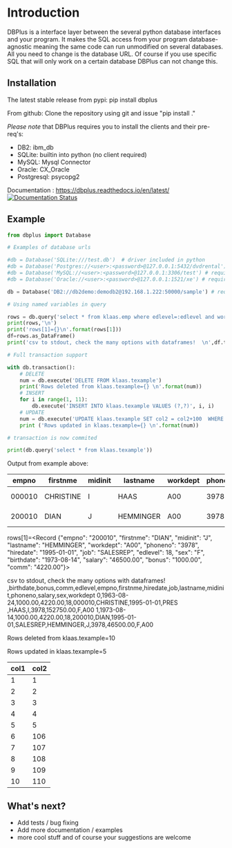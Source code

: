# Introduction 
DBPlus is a interface layer between the several python database interfaces and your program. It makes the SQL access from your program database-agnostic meaning the same code can run unmodified on several databases. All you need to change is the database URL. Of course if you use specific SQL that will only work on a certain database DBPlus can not change this.

## Installation
The latest stable release from pypi: pip install dbplus

From github: Clone the repository using git and issue "pip install ."

*Please note* that DBPlus requires you to install the clients and their pre-req's:

- DB2: ibm_db
- SQLite: builtin into python (no client required)
- MySQL: Mysql Connector
- Oracle: CX_Oracle
- Postgresql: psycopg2 

Documentation : https://dbplus.readthedocs.io/en/latest/ [![Documentation Status](https://readthedocs.org/projects/dbplus/badge/?version=latest)](https://dbplus.readthedocs.io/en/latest/?badge=latest)

## Example

```python
from dbplus import Database

# Examples of database urls

#db = Database('SQLite:///test.db')  # driver included in python
#db = Database('Postgres://<user>:<password>@127.0.0.1:5432/dvdrental') # requires psycopg2
#db = Database('MySQL://<user>:<password>@127.0.0.1:3306/test') # requires Mysql Connector
#db = Database('Oracle://<user>:<password>@127.0.0.1:1521/xe') # requires CX_Oracle

db = Database('DB2://db2demo:demodb2@192.168.1.222:50000/sample') # requires ibm_db

# Using named variables in query

rows = db.query('select * from klaas.emp where edlevel=:edlevel and workdept=:wd',edlevel=18,wd='A00')
print(rows,'\n')
print('rows[1]={}\n'.format(rows[1]))
df=rows.as_DataFrame()
print('csv to stdout, check the many options with dataframes!  \n',df.to_csv())

# Full transaction support

with db.transaction():
    # DELETE
    num = db.execute('DELETE FROM klaas.texample')
    print('Rows deleted from klaas.texample={} \n'.format(num))
    # INSERT
    for i in range(1, 11):
        db.execute('INSERT INTO klaas.texample VALUES (?,?)', i, i)
    # UPDATE
    num = db.execute('UPDATE klaas.texample SET col2 = col2+100  WHERE col1 > ?', 5)
    print ('Rows updated in klaas.texample={} \n'.format(num))

# transaction is now commited

print(db.query('select * from klaas.texample'))

```

Output from example above:

| empno | firstnme  | midinit | lastname  | workdept | phoneno | hiredate   | job      | edlevel | sex  | birthdate  | salary    | bonus   | comm    |
| ------- | --------- | ------- | --------- | -------- | ------- | ---------- | -------- | ------- | ---- | ---------- | --------- | ------- | ------- |
| 000010  | CHRISTINE | I       | HAAS      | A00      | 3978    | 1995-01-01 | PRES     | 18      | F    | 1963-08-24 | 152750.00 | 1000.00 | 4220.00 |
| 200010  | DIAN      | J       | HEMMINGER | A00      | 3978    | 1995-01-01 | SALESREP | 18      | F    | 1973-08-14 | 46500.00  | 1000.00 | 4220.00 |

rows[1]=<Record {"empno": "200010", "firstnme": "DIAN", "midinit": "J", "lastname": "HEMMINGER", "workdept": "A00", "phoneno": "3978", "hiredate": "1995-01-01", "job": "SALESREP", "edlevel": 18, "sex": "F", "birthdate": "1973-08-14", "salary": "46500.00", "bonus": "1000.00", "comm": "4220.00"}>

csv to stdout, check the many options with dataframes!
 ,birthdate,bonus,comm,edlevel,empno,firstnme,hiredate,job,lastname,midinit,phoneno,salary,sex,workdept
0,1963-08-24,1000.00,4220.00,18,000010,CHRISTINE,1995-01-01,PRES    ,HAAS,I,3978,152750.00,F,A00
1,1973-08-14,1000.00,4220.00,18,200010,DIAN,1995-01-01,SALESREP,HEMMINGER,J,3978,46500.00,F,A00

Rows deleted from klaas.texample=10

Rows updated in klaas.texample=5

| col1 | col2 |
| ---- | ---- |
| 1    | 1    |
| 2    | 2    |
| 3    | 3    |
| 4    | 4    |
| 5    | 5    |
| 6    | 106  |
| 7    | 107  |
| 8    | 108  |
| 9    | 109  |
| 10   | 110  |



## What's next?
- Add tests / bug fixing
- Add more documentation / examples
- more cool stuff and of course your suggestions are welcome